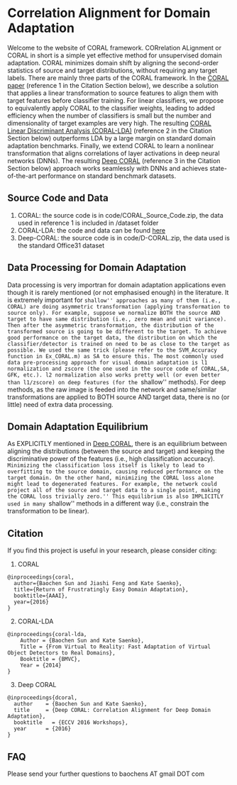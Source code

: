Correlation Alignment for Domain Adaptation
========

Welcome to the website of CORAL framework. CORrelation ALignment or CORAL in short is a simple yet effective method for unsupervised domain adaptation. CORAL minimizes domain shift by aligning the second-order statistics of source and target distributions, without requiring any target labels. There are mainly three parts of the CORAL framework. In the [CORAL paper](http://www.aaai.org/ocs/index.php/AAAI/AAAI16/paper/download/12443/11842) (reference 1 in the Citation Section below), we describe a solution that applies a linear transformation to source features to align them with target features before classifier training. For linear classifiers, we propose to equivalently apply CORAL to the classifier weights, leading to added efficiency when the number of classifiers is small but the number and dimensionality of target examples are very high. The resulting [CORAL Linear Discriminant Analysis (CORAL-LDA)](https://github.com/UMassLowell-Vision-Group/bmvc2014/raw/master/bmvc14_paper.pdf) (reference 2 in the Citation Section below) outperforms LDA by a large margin on standard domain adaptation benchmarks. Finally, we extend CORAL to learn a nonlinear transformation that aligns correlations of layer activations in deep neural networks (DNNs). The resulting [Deep CORAL](https://arxiv.org/abs/1607.01719) (reference 3 in the Citation Section below) approach works seamlessly with DNNs and achieves state-of-the-art performance on standard benchmark datasets.

Source Code and Data
--------------
1. CORAL: the source code is in code/CORAL_Source_Code.zip, the data used in reference 1 is included in /dataset folder
2. CORAL-LDA: the code and data can be found [here](https://github.com/UMassLowell-Vision-Group/From-Virtual-to-Reality)
3. Deep-CORAL: the source code is in code/D-CORAL.zip, the data used is the standard Office31 dataset

Data Processing for Domain Adaptation
--------------
Data processing is very importran for domain adaptation applications even though it is rarely mentioned (or not emphasised enough) in the literature. It is extremely important for ``shallow'' approaches as many of them (i.e., CORAL) are doing asymmetric transformation (applying transformation to source only). For example, suppose we normalize BOTH the source AND target to have same distribution (i.e., zero mean and unit variance). Then after the asymmetric transformation, the distribution of the transformed source is going to be different to the target. To achieve good performance on the target data, the distribution on which the classifier/detector is trained on need to be as close to the target as possible. We used the same trick (please refer to the SVM_Accuracy function in Ex_CORAL.m) as SA to ensure this. The most commonly used data pre-processing approach for visual domain adaptation is l1 normalization and zscore (the one used in the source code of CORAL,SA, GFK, etc.). l2 normalization also works pretty well (or even better than l1/zscore) on deep features (for the ``shallow'' methods). For deep methods, as the raw image is feeded into the network and same/similar transformations are applied to BOTH source AND target data, there is no (or little) need of extra data processing. 

Domain Adaptation Equilibrium
--------------
As EXPLICITLY mentioned in [Deep CORAL](https://arxiv.org/abs/1607.01719), there is an equilibrium between aligning the distributions (between the source and target) and keeping the discriminative power of the features (i.e., high classification accuracy). ``Minimizing the classification loss itself is likely to lead to overfitting to the source domain, causing reduced performance on the target domain. On the other hand, minimizing the CORAL loss alone might lead to degenerated features. For example, the network could project all of the source and target data to a single point, making the CORAL loss trivially zero.'' This equilibrium is also IMPLICITLY used in many ``shallow'' methods in a different way (i.e., constrain the transformation to be linear).

Citation
--------------
If you find this project is useful in your research, please consider citing:

1. CORAL
```
@inproceedings{coral,
  author={Baochen Sun and Jiashi Feng and Kate Saenko},
  title={Return of Frustratingly Easy Domain Adaptation},
  booktitle={AAAI},
  year={2016}
}
```

2. CORAL-LDA
```
@inproceedings{coral-lda,
    Author = {Baochen Sun and Kate Saenko},
    Title = {From Virtual to Reality: Fast Adaptation of Virtual Object Detectors to Real Domains},
    Booktitle = {BMVC},
    Year = {2014}
}
```

3. Deep CORAL
```
@inproceedings{dcoral,
  author    = {Baochen Sun and Kate Saenko},
  title     = {Deep CORAL: Correlation Alignment for Deep Domain Adaptation},
  booktitle   = {ECCV 2016 Workshops},
  year      = {2016}
}
```

FAQ
--------------
Please send your further questions to baochens AT gmail DOT com 

